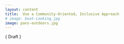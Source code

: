 ```yaml
---
layout: content
title:  Use a Community-Oriented, Inclusive Approach
# image: boat-cooking.jpg
image: pans-outdoors.jpg
---
```


{ Draft }